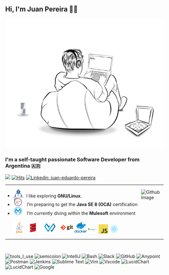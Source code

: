 ## Hi, I'm Juan Pereira 👋😄

<div>
  <img src="images/programming.gif" href="https://github.com/SMS-JPereira" alt="CoDiNg RocKs!"  width="550"/><br>
</div>

### I'm a self-taught passionate Software Developer from Argentina 🇦🇷

![](https://komarev.com/ghpvc/?username=SMS-JPereira&style=flat&color=orange&label=PROFILE+VIEWS)
[![Hits](https://hits.seeyoufarm.com/api/count/incr/badge.svg?url=https%3A%2F%2Fgithub.com%2FSMS-JPereira%2Fhit-counter&count_bg=%2379C83D&title_bg=%23555555&icon=github.svg&icon_color=%23E7E7E7&title=HITS&edge_flat=false)](https://hits.seeyoufarm.com)
[![Linkedin: juan-eduardo-pereira](https://img.shields.io/badge/-juan_pereira-blue?style=flat&logo=Linkedin&logoColor=white&link=https://www.linkedin.com/in/juan-eduardo-pereira/)](https://www.linkedin.com/in/juan-eduardo-pereira/)

[//]: # ([![TrailHead: juan-eduardo-pereira]&#40;https://img.shields.io/badge/-juan_pereira-lightblue?style=flat&logo=Salesforce&logoColor=blue&link=https://trailblazer.me/id/juan-pereira/&#41;]&#40;https://trailblazer.me/id/juan-pereira/&#41;)
<hr></hr>

- <img src="images/developer.gif" width="35" />&nbsp;&nbsp;I like exploring **GNU/Linux**.<img width="15%" align="right" alt="Github Image" src="https://github.com/SP-XD/SP-XD/blob/main/images/linux_rounded.gif?raw=true"/><br>
- &nbsp;<img alt="GIF" src="images/oca.png" width="25"/>&nbsp;&nbsp;&nbsp; I’m preparing to get the **Java SE 8 (OCA)** certification
- &nbsp;<img alt="GIF" src="images/mule.png" width="25"/>&nbsp;&nbsp;&nbsp; I’m currently diving within the **Mulesoft** environment<br/><br/>
  <code><img height="40" alt="java" src="https://raw.githubusercontent.com/github/explore/80688e429a7d4ef2fca1e82350fe8e3517d3494d/topics/java/java.png"></code>
  <code><img height="40" alt="scala" src="https://raw.githubusercontent.com/github/explore/80688e429a7d4ef2fca1e82350fe8e3517d3494d/topics/scala/scala.png"></code>
  <code><img height="40" alt="dataweave" src="images/dataweave.png"></code>
  <code><img height="40" alt="git" src="https://raw.githubusercontent.com/github/explore/80688e429a7d4ef2fca1e82350fe8e3517d3494d/topics/git/git.png"></code>
  <code><img height="40" alt="docker" src="https://raw.githubusercontent.com/github/explore/80688e429a7d4ef2fca1e82350fe8e3517d3494d/topics/docker/docker.png"></code>
  <code><img height="30" alt="mongodb" src="https://raw.githubusercontent.com/github/explore/80688e429a7d4ef2fca1e82350fe8e3517d3494d/topics/mongodb/mongodb.png"></code>
  <code><img height="30" alt="javascript" src="https://raw.githubusercontent.com/github/explore/80688e429a7d4ef2fca1e82350fe8e3517d3494d/topics/javascript/javascript.png"></code>
  <code><img height="30" alt="react" src="https://raw.githubusercontent.com/github/explore/80688e429a7d4ef2fca1e82350fe8e3517d3494d/topics/react/react.png"></code>
<hr></hr>
<br>

![tools_I_use](https://img.shields.io/badge/-%F0%9F%9A%80%20Tools%20I%20use-orange)
![semicolon](https://img.shields.io/badge/-%3A-orange)
![IntelliJ](https://img.shields.io/badge/IntelliJ_IDEA-lightblue?style=flat&logo=intellijidea&logoColor=black)
![Bash](https://img.shields.io/badge/GNU%20Bash-4EAA25?style=flat&logo=GNU%20Bash&logoColor=white)
![Slack](https://img.shields.io/badge/Slack-lightblue?style=flat&logo=slack&logoColor=orange)
![GitHub](https://img.shields.io/badge/GitHub-black?style=flat&logo=github&logoColor=white)
![Anypoint](https://img.shields.io/badge/Anypoint_Platform-blue?style=flat&logo=mulesoft&logoColor=lightblue)
![Postman](https://img.shields.io/badge/Postman-white?style=flat&logo=postman&logoColor=important)
![Jenkins](https://img.shields.io/badge/Jenkins-red?style=flat&logo=jenkins&logoColor=black)
![Sublime Text](https://img.shields.io/badge/Sublime_Text-%23575757.svg?&style=flat&logo=sublime-text&logoColor=important)
![Vim](https://img.shields.io/badge/Vim-%2357A143.svg?&style=flat&logo=vim&logoColor=black)
![Vscode](https://img.shields.io/badge/Visual_Studio_Code-white?style=flat&logo=visual%20studio%20code&logoColor=blue)
![LucidChart](https://img.shields.io/badge/%F0%9F%9A%80%20Lucidchart%20%20-yellow?style=flat)
![LucidChart](https://img.shields.io/badge/StackOverflow-white?style=flat&logo=stackoverflow&logoColor=orange)
![Google](https://img.shields.io/badge/Google_Apps-white?style=flat&logo=google&logoColor=darkred)
<!--
**SMS-JPereira/SMS-JPereira** is a ✨ _special_ ✨ repository because its `README.md` (this file) appears on your GitHub profile.

Here are some ideas to get you started:

- 🔭 I’m currently working on ...
- 🌱 I’m currently learning ...
- 👯 I’m looking to collaborate on ...
- 🤔 I’m looking for help with ...
- 💬 Ask me about ...
- 📫 How to reach me: ...
- 😄 Pronouns: ...
- ⚡ Fun fact: ...
-->
